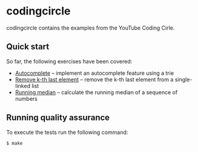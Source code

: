 # codingcircle

codingcircle contains the examples from the YouTube Coding Cirle.

## Quick start

So far, the following exercises have been covered:

- [Autocomplete](./autocomplete/) – implement an autocomplete feature using a trie
- [Remove k-th last element](./removekthlastelement/) – remove the k-th last element from a single-linked list
- [Running median](./runningmedian/) – calculate the running median of a sequence of numbers

## Running quality assurance

To execute the tests run the following command:

```shell
$ make
```
